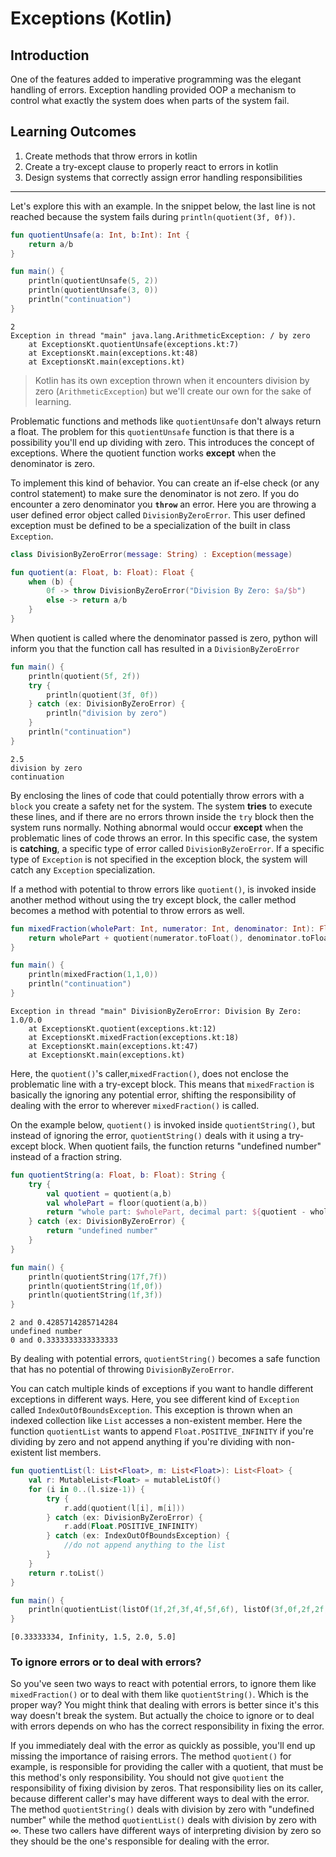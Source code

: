 # Exceptions (Kotlin)

## Introduction

One of the features added to imperative programming was the elegant handling of errors. Exception handling provided OOP a mechanism to control what exactly the system does when parts of the system fail. 

## Learning Outcomes

1. Create methods that throw errors in kotlin
2. Create a try-except clause to properly react to errors in kotlin
3. Design systems that correctly assign error handling responsibilities

---

Let's explore this with an example. In the snippet below, the last line is not reached because the system fails during `println(quotient(3f, 0f))`.

```kotlin
fun quotientUnsafe(a: Int, b:Int): Int {
    return a/b
}

fun main() {
    println(quotientUnsafe(5, 2))
    println(quotientUnsafe(3, 0))
    println("continuation")
}
```

```
2
Exception in thread "main" java.lang.ArithmeticException: / by zero
	at ExceptionsKt.quotientUnsafe(exceptions.kt:7)
	at ExceptionsKt.main(exceptions.kt:48)
	at ExceptionsKt.main(exceptions.kt)
```

> Kotlin has its own exception thrown when it encounters division by zero (`ArithmeticException`) but we'll create our own for the sake of learning.

Problematic functions and methods like `quotientUnsafe` don't always return a float. The problem for this `quotientUnsafe` function is that there is a possibility you'll end up dividing with zero. This introduces the concept of exceptions. Where the quotient function works **except** when the denominator is zero.

To implement this kind of behavior. You can create an if-else check (or any control statement) to make sure the denominator is not zero. If you do encounter a zero denominator you **`throw`** an error. Here you are throwing a user defined error object called `DivisionByZeroError`. This user defined exception must be defined to be a specialization of the built in class `Exception`.

```kotlin
class DivisionByZeroError(message: String) : Exception(message)

fun quotient(a: Float, b: Float): Float {
    when (b) {
        0f -> throw DivisionByZeroError("Division By Zero: $a/$b")
        else -> return a/b
    }
}
```

When quotient is called where the denominator passed is zero, python will inform you that the function call has resulted in a `DivisionByZeroError`

```kotlin
fun main() {
    println(quotient(5f, 2f))
    try {
        println(quotient(3f, 0f))
    } catch (ex: DivisionByZeroError) {
        println("division by zero")
    }
    println("continuation")
}
```

```
2.5
division by zero
continuation
```

By enclosing the lines of code that could potentially throw errors with a `block` you create a safety net for the system. The system **tries** to execute these lines, and if there are no errors thrown inside the `try` block then the system runs normally. Nothing abnormal would occur **except** when the problematic lines of code throws an error. In this specific case, the system is **catching**, a specific type of error called `DivisionByZeroError`. If a specific type of `Exception` is not specified in the exception block, the system will catch any `Exception` specialization.

If a method with potential to throw errors like `quotient()`, is invoked inside another method without using the try except block, the caller method becomes a method with potential to throw errors as well. 

```kotlin
fun mixedFraction(wholePart: Int, numerator: Int, denominator: Int): Float {
    return wholePart + quotient(numerator.toFloat(), denominator.toFloat())
}

fun main() {
    println(mixedFraction(1,1,0))
    println("continuation")
}
```

```
Exception in thread "main" DivisionByZeroError: Division By Zero: 1.0/0.0
	at ExceptionsKt.quotient(exceptions.kt:12)
	at ExceptionsKt.mixedFraction(exceptions.kt:18)
	at ExceptionsKt.main(exceptions.kt:47)
	at ExceptionsKt.main(exceptions.kt)
```

Here, the `quotient()`'s caller,`mixedFraction()`, does not enclose the problematic line with a try-except block. This means that `mixedFraction` is basically the ignoring any potential error, shifting the responsibility of dealing with the error to wherever `mixedFraction()` is called.

On the example below, `quotient()` is invoked inside `quotientString()`, but instead of ignoring the error, `quotientString()` deals with it using a try-except block. When quotient fails, the function returns "undefined number" instead of a fraction string.

```kotlin
fun quotientString(a: Float, b: Float): String {
    try {
        val quotient = quotient(a,b)
        val wholePart = floor(quotient(a,b))
        return "whole part: $wholePart, decimal part: ${quotient - wholePart}" 
    } catch (ex: DivisionByZeroError) {
        return "undefined number"
    }
}

fun main() {
    println(quotientString(17f,7f))
    println(quotientString(1f,0f))
    println(quotientString(1f,3f))
}
```

```
2 and 0.4285714285714284
undefined number
0 and 0.3333333333333333
```

By dealing with potential errors, `quotientString()` becomes a safe function that has no potential of throwing `DivisionByZeroError`.

You can catch multiple kinds of exceptions if you want to handle different exceptions in different ways. Here, you see different kind of `Exception` called `IndexOutOfBoundsException`. This exception is thrown when an indexed collection like `List` accesses a non-existent member. Here the function `quotientList` wants to append `Float.POSITIVE_INFINITY` if you're dividing by zero and not append anything if you're dividing with non-existent list members.

```kotlin
fun quotientList(l: List<Float>, m: List<Float>): List<Float> {
    val r: MutableList<Float> = mutableListOf()
    for (i in 0..(l.size-1)) {
        try {
            r.add(quotient(l[i], m[i]))
        } catch (ex: DivisionByZeroError) {
            r.add(Float.POSITIVE_INFINITY)
        } catch (ex: IndexOutOfBoundsException) {
            //do not append anything to the list
        }
    }
    return r.toList()
}

fun main() {
    println(quotientList(listOf(1f,2f,3f,4f,5f,6f), listOf(3f,0f,2f,2f,1f)))
}
```

```
[0.33333334, Infinity, 1.5, 2.0, 5.0]
```

### To ignore errors or to deal with errors?

So you've seen two ways to react with potential errors, to ignore them like `mixedFraction()` or to deal with them like `quotientString()`. Which is the proper way? You might think that dealing with errors is better since it's this way doesn't break the system. But actually the choice to ignore or to deal with errors depends on who has the correct responsibility in fixing the error. 

If you immediately deal with the error as quickly as possible, you'll end up missing the importance of raising errors. The method `quotient()` for example, is responsible for providing the caller with a quotient, that must be this method's only responsibility. You should not give `quotient` the responsibility of fixing division by zeros. That responsibility lies on its caller, because different caller's may have different ways to deal with the error. The method `quotientString()` deals with division by zero with "undefined number" while the method `quotientList()` deals with division by zero with $\infty$. These two callers have different ways of interpreting division by zero so they should be the one's responsible for dealing with the error.



